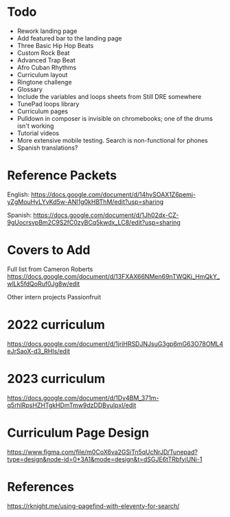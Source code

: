 
# Todo
* Rework landing page
* Add featured bar to the landing page
* Three Basic Hip Hop Beats
* Custom Rock Beat
* Advanced Trap Beat
* Afro Cuban Rhythms
* Curriculum layout
* Ringtone challenge
* Glossary
* Include the variables and loops sheets from Still DRE somewhere
* TunePad loops library
* Curriculum pages
* Pulldown in composer is invisible on chromebooks; one of the drums isn't working
* Tutorial videos
* More extensive mobile testing. Search is non-functional for phones
* Spanish translations?

# Reference Packets

English: https://docs.google.com/document/d/14hySOAX1Z6pemj-yZgMouHyLYvKd5w-ANI1g0kHBThM/edit?usp=sharing

Spanish: https://docs.google.com/document/d/1Jh02dx-CZ-9gUocrsvpBm2C9S2fC0zyBCq5kwdx_LC8/edit?usp=sharing

# Covers to Add
Full list from Cameron Roberts
https://docs.google.com/document/d/13FXAX66NMen69nTWQKj_HmQkY_wlLk5fdQoRuf0Jg8w/edit


Other intern projects
Passionfruit

# 2022 curriculum
https://docs.google.com/document/d/1jriHRSDJNJsuG3gp6mG63O78OML4eJrSaoX-d3_RHIs/edit

# 2023 curriculum
https://docs.google.com/document/d/1Dv4BM_371m-q5rhlRpsHZHTgkHDmTmw9dzDDByuIpxI/edit

# Curriculum Page Design
https://www.figma.com/file/m0CoX6va2GSiTn5qUcNrJD/Tunepad?type=design&node-id=0*3A1&mode=design&t=dSGJE6tTRbfyiUNi-1

# References
https://rknight.me/using-pagefind-with-eleventy-for-search/
